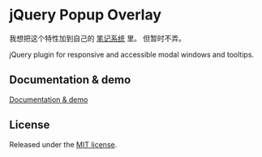 # jQuery Popup Overlay

我想把这个特性加到自己的 [笔记系统](http://tangzx.qiniudn.com/notes) 里。
但暂时不弄。

jQuery plugin for responsive and accessible modal windows and tooltips.

## Documentation & demo
[Documentation & demo](http://vast-engineering.github.io/jquery-popup-overlay/)

## License
Released under the [MIT license](http://www.opensource.org/licenses/MIT).

